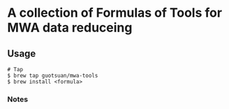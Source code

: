 # A collection of Formulas of Tools for MWA data reduceing
## Usage
    # Tap
    $ brew tap guotsuan/mwa-tools
    $ brew install <formula>
  
### Notes
